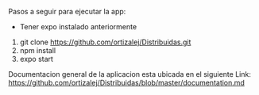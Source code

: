 Pasos a seguir para ejecutar la app:

- Tener expo instalado anteriormente

1) git  clone https://github.com/ortizalej/Distribuidas.git
2) npm install 
3) expo start


Documentacion general de la aplicacion esta ubicada en el siguiente Link: https://github.com/ortizalej/Distribuidas/blob/master/documentation.md
